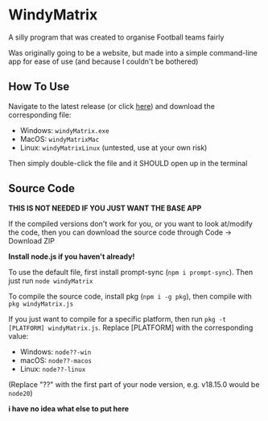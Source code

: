 # WindyMatrix
A silly program that was created to organise Football teams fairly

Was originally going to be a website, but made into a simple command-line app for ease of use (and because I couldn't be bothered)

## How To Use
Navigate to the latest release (or click [here](https://github.com/Tommeeboi/releases)) and download the corresponding file:

- Windows: `windyMatrix.exe`
- MacOS: `windyMatrixMac`
- Linux: `windyMatrixLinux` (untested, use at your own risk)

Then simply double-click the file and it SHOULD open up in the terminal

## Source Code
**THIS IS NOT NEEDED IF YOU JUST WANT THE BASE APP**

If the compiled versions don't work for you, or you want to look at/modify the code, then you can download the source code through Code -> Download ZIP

**Install node.js if you haven't already!**

To use the default file, first install prompt-sync (`npm i prompt-sync`). Then just run `node windyMatrix`

To compile the source code, install pkg (`npm i -g pkg`), then compile with `pkg windyMatrix.js`

If you just want to compile for a specific platform, then run `pkg -t [PLATFORM] windyMatrix.js`. Replace [PLATFORM] with the corresponding value:

- Windows: `node??-win`
- macOS: `node??-macos`
- Linux: `node??-linux`

(Replace "??" with the first part of your node version, e.g. v18.15.0 would be `node20`)

**i have no idea what else to put here**
